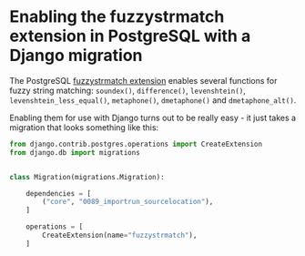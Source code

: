 # Enabling the fuzzystrmatch extension in PostgreSQL with a Django migration

The PostgreSQL [fuzzystrmatch extension](https://www.postgresql.org/docs/13/fuzzystrmatch.html) enables several functions for fuzzy string matching: `soundex()`, `difference()`, `levenshtein()`, `levenshtein_less_equal()`, `metaphone()`, `dmetaphone()` and `dmetaphone_alt()`.

Enabling them for use with Django turns out to be really easy - it just takes a migration that looks something like this:

```python
from django.contrib.postgres.operations import CreateExtension
from django.db import migrations


class Migration(migrations.Migration):

    dependencies = [
        ("core", "0089_importrun_sourcelocation"),
    ]

    operations = [
        CreateExtension(name="fuzzystrmatch"),
    ]
```
